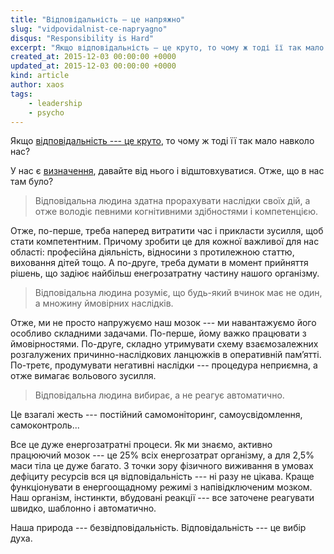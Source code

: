 ```yaml
---
title: "Відповідальність — це напряжно"
slug: "vidpovidalnist-ce-napryagno"
disqus: "Responsibility is Hard"
excerpt: "Якщо відповідальність — це круто, то чому ж тоді її так мало навколо нас?"
created_at: 2015-12-03 00:00:00 +0000
updated_at: 2015-12-03 00:00:00 +0000
kind: article
author: xaos
tags:
    - leadership
    - psycho
---
```


Якщо [відповідальність --- це круто](../vidpovidalnist-ce-ktuto "ВІДПОВІДАЛЬНІСТЬ — ЦЕ КРУТО"), то чому ж тоді її так мало навколо нас?

У нас є [визначення](../vidpovidalnist-ce-ktuto "ВІДПОВІДАЛЬНІСТЬ — ЦЕ КРУТО"), давайте від нього і відштовхуватися.  Отже, що в нас там було?

> Відповідальна людина здатна прорахувати наслідки своїх дій, а отже володіє певними когнітивними здібностями і компетенцією.

Отже, по-перше, треба наперед витратити час і прикласти зусилля, щоб стати компетентним.  Причому зробити це для кожної важливої для нас області: професійна діяльність, відносини з протилежною статтю, виховання дітей тощо.  А по-друге, треба думати в момент прийняття рішень, що задіює найбільш енегрозатратну частину нашого організму.

> Відповідальна людина розуміє, що будь-який вчинок має не один, а множину ймовірних наслідків.

Отже, ми не просто напружуємо наш мозок --- ми навантажуємо його особливо складними задачами.  По-перше, йому важко працювати з ймовірностями.  По-друге, складно утримувати схему взаємозалежних розгалужених причинно-наслідкових ланцюжків в оперативній пам’ятті.  По-третє,  продумувати негативні наслідки --- процедура неприємна, а отже вимагає вольового зусилля.

> Відповідальна людина вибирає, а не реагує автоматично.

Це взагалі жесть --- постійний самомоніторинг, самоусвідомлення, самоконтроль...

Все це дуже енергозатратні процеси.  Як ми знаємо, активно працюючий мозок --- це 25% всіх енергозатрат організму, а для 2,5% маси тіла це дуже багато.   З точки зору фізичного виживання в умовах дефіциту ресурсів вся ця відповідальність --- ні разу не цікава.  Краще функціонувати в енергоощадному режимі з напівідключеним мозком.  Наш організм, інстинкти, вбудовані реакції --- все заточене реагувати швидко, шаблонно і автоматично.

Наша природа --- безвідповідальність.  Відповідальність --- це вибір духа.
